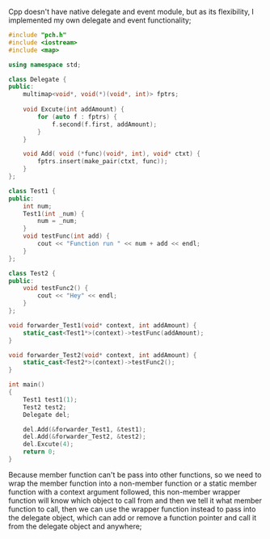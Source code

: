 Cpp doesn't have native delegate and event module, but as its flexibility, I implemented my own delegate and event functionality;
```C++
#include "pch.h"
#include <iostream>
#include <map>

using namespace std;

class Delegate {
public:
	multimap<void*, void(*)(void*, int)> fptrs;
	
	void Excute(int addAmount) {
		for (auto f : fptrs) {
			f.second(f.first, addAmount);
		}
	}

	void Add( void (*func)(void*, int), void* ctxt) {
		fptrs.insert(make_pair(ctxt, func));
	}
};

class Test1 {
public:
	int num;
	Test1(int _num) {
		num = _num;
	}
	void testFunc(int add) {
		cout << "Function run " << num + add << endl;
	}
};

class Test2 {
public:
	void testFunc2() {
		cout << "Hey" << endl;
	}
};

void forwarder_Test1(void* context, int addAmount) {
	static_cast<Test1*>(context)->testFunc(addAmount);
}

void forwarder_Test2(void* context, int addAmount) {
	static_cast<Test2*>(context)->testFunc2();
}

int main()
{
	Test1 test1(1);
	Test2 test2;
	Delegate del;

	del.Add(&forwarder_Test1, &test1);
	del.Add(&forwarder_Test2, &test2);
	del.Excute(4);
	return 0;
}
```
Because member function can't be pass into other functions, so we need to wrap the member function into a non-member function  or a static member function with a context argument followed, this non-member wrapper function will know which object to call from and then we tell it what member function to call, then we can use the wrapper function instead to pass into the delegate object, which can add or remove a function pointer and call it from the delegate object and anywhere; 

